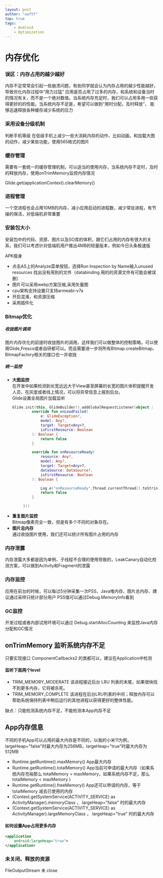 ```yaml
---
layout: post
author: "ooftf"
top: true
tags:
    - Android
    - Optimization
---
```


# 内存优化
###  误区：内存占用的越少越好

内存不足常常会引起一些崩溃问题，有些同学就会认为内存占用的越少性能越好，导致优化内存过程中“用力过猛”
应用是否占用了过多的内存，和系统和设备当时的情况有关，而不是一个绝对数值。当系统内存充足时，我们可以占用多用一些获得更好的的性能。当系统内存不足是，希望可以做到“用时分配，及时释放”，
能够迅速释放各种缓存减少系统的压力

###  采用设备分级机制

判断手机等级
在低级手机上减少一些大消耗内存的动作，比如动画，和加载大图的动作，减少某些功能，使用565格式的图片

###  缓存管理

需要有一套统一的缓存管理机制，可以适当的使用内存，当系统内存不足时，及时的释放内存，使用onTrimMemory监控内存情况


Glide.get(applicationContext).clearMemory()

###  进程管理

一个空进程也会占用10MB的内存，减小应用启动的进程数，减少常驻进程，有节操的保活，对低端机非常重要

###  安装包大小

安装包中的代码、资原、图片以及SO库的体积，跟它们占用的内存有很大的关系，我们可以考虑针对低端机用户推出4MB的轻量版本，例如今日头条极速版

APK瘦身
* 点击AS上的Analyze菜单按钮，选择Run Inspection by Name输入unused resources 找出没有用到的文件（databinding 用的的资源文件有可能会被误删）
* 图片可以采用webp方案压缩,采用矢量图
* cpu架构支持设置只支持armeabi-v7a
* 开启混淆，和资源压缩
* 采用插件化

### Bitmap优化

##### 收拢图片调用

图片内存优化的前提时收拢图片的调用，这样我们可以做整体的控制策略。可以使用Glide,Fresco或者自研都可以。而且需要进一步将所有Bitmap.createBitmap、BitmapFactory相关的接口也一并收拢

##### 统一监控

* **大图监控**  
    在开发中如果检测到长宽远远大于View甚至屏幕的长宽的图片体积提醒开发人员，在灰度或者线上情况，可以将异常信息上报到后台。  
    Glide设置全局图片加载监听
    ```kotlin
    Glide.init(this, GlideBuilder().addGlobalRequestListener(object :    RequestListener<Any> {
             override fun onLoadFailed(
                 e: GlideException?,
                 model: Any?,
                 target: Target<Any>?,
                 isFirstResource: Boolean
             ): Boolean {
                 return false
             }

             override fun onResourceReady(
                 resource: Any?,
                 model: Any?,
                 target: Target<Any>?,
                 dataSource: DataSource?,
                 isFirstResource: Boolean
             ): Boolean {

                 Log.e("onResourceReady",Thread.currentThread().toString()+""    +resource.toString())
                 return false
             }

         }))
    ``` 
* **重复图片监控**  
    Bitmap像素完全一致，但是有多个不同的对象存在。
* **图片总内存**  
    通过收拢图片使用，我们还可以统计所有图片占用的内存

### 内存泄露

内存泄露大多都是因为单例、子线程不合理的使用导致的，LeakCanary自动化检测方案，可以做到Activity和Fragment的泄露

### 内存监控

应用在前台的时候，可以每过5分钟采集一次PSS、Java堆内存、图片总内存、建议通过采样只统计部分用户
PSS值可以通过Debug.MemoryInfo看到

### GC监控

开发过程或者内部试用环境可以通过 Debug.startAllocCounting 来监控Java内存分配和GC情况


## onTrimMemory 监听系统内存不足
只要实现接口 ComponentCallbacks2 的类都可以，建议在Application中检测
#### 监听下面两个level
* TRIM_MEMORY_MODERATE 该进程接近后台 LRU 列表的末尾，如果很快找不到更多内存，它将被杀死。
* TRIM_MEMORY_COMPLETE 该进程在后台LRU列表的中间；释放内存可以帮助系统保持列表中稍后运行的其他进程以获得更好的整体性能。

缺点：只能检测系统内存不足，不能检测本App内存不足


## App内存信息
不同的手机App可以占用的最大内存是不同的，以我的小米11为例，largeHeap="false"时最大内存为256MB，largeHeap="true"时最大内存为512MB 
* Runtime.getRuntime().maxMemory()  App最大内存
* Runtime.getRuntime().totalMemory() App当前可申请的最大内存（如果系统内存充裕那么 totalMemory = maxMemory，如果系统内存不足，那么 totalMemory < maxMemory )
* Runtime.getRuntime().freeMemory()  App还可以申请的内存，等于 totalMemory 减去已使用的内存
* (Context.getSystemService(ACTIVITY_SERVICE) as ActivityManager).memoryClass ， largeHeap="false" 时的最大内存 
* (Context.getSystemService(ACTIVITY_SERVICE) as ActivityManager).largeMemoryClass ， largeHeap="true" 时的最大内存 

#### 如何设置App占用更多内存
```xml
<application
    android:largeHeap="true">
</application>
```

### 未关闭、释放的资源

FileOutputStream 未 close

